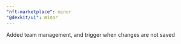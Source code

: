 ```yaml
---
"nft-marketplace": minor
"@dexkit/ui": minor
---
```


Added team management, and trigger when changes are not saved
